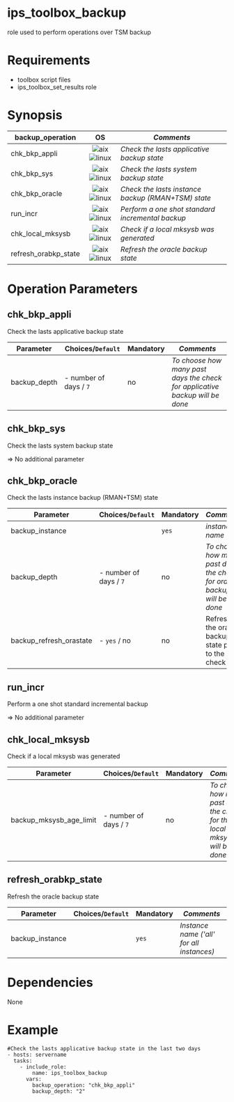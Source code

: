 ips_toolbox_backup
===================

role used to perform operations over TSM backup

Requirements
============
- toolbox script files
- ips_toolbox_set_results role

Synopsis
========

**backup_operation** | **OS** | ***Comments***
-------------------- |:------:| --------
chk_bkp_appli        |![aix](https://gitlab-dogen.group.echonet/Production-mutualisee/IPS/toolbox_next_gen/toolbox_next_gen/ips_toolbox_launcher/raw/master/images/AIX.png) ![linux](https://gitlab-dogen.group.echonet/Production-mutualisee/IPS/toolbox_next_gen/toolbox_next_gen/ips_toolbox_launcher/raw/master/images/redhat.png) | *Check the lasts applicative backup state*
chk_bkp_sys          |![aix](https://gitlab-dogen.group.echonet/Production-mutualisee/IPS/toolbox_next_gen/toolbox_next_gen/ips_toolbox_launcher/raw/master/images/AIX.png) ![linux](https://gitlab-dogen.group.echonet/Production-mutualisee/IPS/toolbox_next_gen/toolbox_next_gen/ips_toolbox_launcher/raw/master/images/redhat.png) | *Check the lasts system backup state*
chk_bkp_oracle       |![aix](https://gitlab-dogen.group.echonet/Production-mutualisee/IPS/toolbox_next_gen/toolbox_next_gen/ips_toolbox_launcher/raw/master/images/AIX.png) ![linux](https://gitlab-dogen.group.echonet/Production-mutualisee/IPS/toolbox_next_gen/toolbox_next_gen/ips_toolbox_launcher/raw/master/images/redhat.png) | *Check the lasts instance backup (RMAN+TSM) state*
run_incr             |![aix](https://gitlab-dogen.group.echonet/Production-mutualisee/IPS/toolbox_next_gen/toolbox_next_gen/ips_toolbox_launcher/raw/master/images/AIX.png) ![linux](https://gitlab-dogen.group.echonet/Production-mutualisee/IPS/toolbox_next_gen/toolbox_next_gen/ips_toolbox_launcher/raw/master/images/redhat.png) | *Perform a one shot standard incremental backup*
chk_local_mksysb     |![aix](https://gitlab-dogen.group.echonet/Production-mutualisee/IPS/toolbox_next_gen/toolbox_next_gen/ips_toolbox_launcher/raw/master/images/AIX.png) ![linux](https://gitlab-dogen.group.echonet/Production-mutualisee/IPS/toolbox_next_gen/toolbox_next_gen/ips_toolbox_launcher/raw/master/images/redhat.png) | *Check if a local mksysb was generated*
refresh_orabkp_state |![aix](https://gitlab-dogen.group.echonet/Production-mutualisee/IPS/toolbox_next_gen/toolbox_next_gen/ips_toolbox_launcher/raw/master/images/AIX.png) ![linux](https://gitlab-dogen.group.echonet/Production-mutualisee/IPS/toolbox_next_gen/toolbox_next_gen/ips_toolbox_launcher/raw/master/images/redhat.png) | *Refresh the oracle backup state*

Operation Parameters
====================
chk_bkp_appli
-------------

Check the lasts applicative backup state

**Parameter**  | **Choices/`Default`** | **Mandatory** | ***Comments***
-------------- | --------------------- | ------------- | --------------
backup_depth   | - number of days / `7`| no            |*To choose how many past days the check for applicative backup will be done*

chk_bkp_sys
-----------

Check the lasts system backup state

=> No additional parameter

chk_bkp_oracle
--------------

Check the lasts instance backup (RMAN+TSM) state

**Parameter**       | **Choices/`Default`** | **Mandatory** | ***Comments***
------------------- | --------------------- | ------------- | --------------
backup_instance     |                       | `yes`         | *instance name*
backup_depth        | - number of days / `7`| no            |*To choose how many past days the check for oracle backup will be done*
backup_refresh_orastate | - `yes` / no          | no            | Refresh the oracle backup state prior to the check 

run_incr
--------

Perform a one shot standard incremental backup

=> No additional parameter

chk_local_mksysb
----------------

Check if a local mksysb was generated

**Parameter**           | **Choices/`Default`** | **Mandatory** | ***Comments***
----------------------- | --------------------- | ------------- | --------------
backup_mksysb_age_limit | - number of days / `7`| no            | *To choose how many past days the check for the local mksysb will be done* 

refresh_orabkp_state
--------

Refresh the oracle backup state

**Parameter**    | **Choices/`Default`** | **Mandatory** | ***Comments***
---------------- | --------------------- | ------------- | --------------
backup_instance |                       | `yes`         | *Instance name ('all' for all instances)*


Dependencies
============

None

Example
=======

```
#Check the lasts applicative backup state in the last two days  
- hosts: servername
  tasks:
    - include_role:
        name: ips_toolbox_backup
      vars:
        backup_operation: "chk_bkp_appli"
        backup_depth: "2"

```


